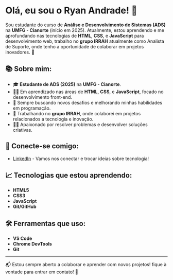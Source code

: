 # Olá, eu sou o Ryan Andrade! 👋

Sou estudante do curso de **Análise e Desenvolvimento de Sistemas (ADS)** na **UMFG - Cianorte** (início em 2025). Atualmente, estou aprendendo e me aprofundando nas tecnologias de **HTML**, **CSS**, e **JavaScript** para desenvolvimento web, trabalho no **grupo IRRAH** atualmente como Analista de Suporte, onde tenho a oportunidade de colaborar em projetos inovadores. 🚀

## 📚 Sobre mim:
- 🎓 **Estudante de ADS (2025)** na **UMFG - Cianorte**.
- 👨‍💻 Em aprendizado nas áreas de **HTML**, **CSS**, e **JavaScript**, focado no desenvolvimento front-end.
- 🌱 Sempre buscando novos desafios e melhorando minhas habilidades em programação.
- 💼 Trabalhando no **grupo IRRAH**, onde colaborei em projetos relacionados a tecnologia e inovação.
- 🧑‍💻 Apaixonado por resolver problemas e desenvolver soluções criativas.

## 🔗 Conecte-se comigo:
- [LinkedIn](https://www.linkedin.com/in/ryan-andrade-3a3709307/) - Vamos nos conectar e trocar ideias sobre tecnologia!

## 📈 Tecnologias que estou aprendendo:
- **HTML5**
- **CSS3**
- **JavaScript**
- **Git/GitHub**

## 🛠️ Ferramentas que uso:
- **VS Code**
- **Chrome DevTools**
- **Git**

---

📬 Estou sempre aberto a colaborar e aprender com novos projetos! fique à vontade para entrar em contato! 🚀
